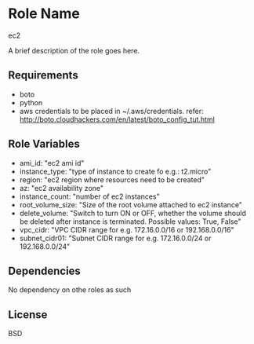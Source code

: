 Role Name
=========
ec2

A brief description of the role goes here.

Requirements
------------
- boto
- python
- aws credentials to be placed in ~/.aws/credentials. refer: http://boto.cloudhackers.com/en/latest/boto_config_tut.html

Role Variables
--------------
- ami_id: "ec2 ami id"
- instance_type: "type of instance to create fo e.g.: t2.micro"
- region: "ec2 region where resources need to be created"
- az: "ec2 availability zone"
- instance_count: "number of ec2 instances"
- root_volume_size: "Size of the root volume attached to ec2 instance"
- delete_volume: "Switch to turn ON or OFF, whether the volume should be deleted after instance is terminated. Possible values: True, False"
- vpc_cidr: "VPC CIDR range for e.g. 172.16.0.0/16 or 192.168.0.0/16"
- subnet_cidr01: "Subnet CIDR range for e.g. 172.16.0.0/24 or 192.168.0.0/24"


Dependencies
------------
No dependency on othe roles as such

License
-------

BSD

